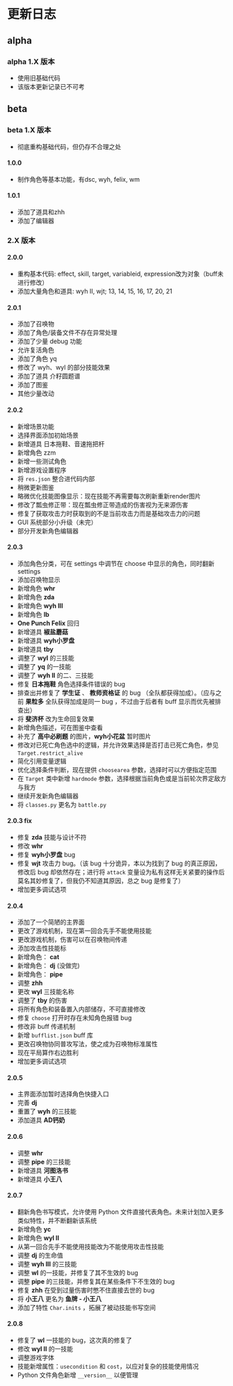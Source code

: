 # 更新日志

## alpha

### alpha 1.X 版本

- 使用旧基础代码
- 该版本更新记录已不可考

## beta

### beta 1.X 版本

- 彻底重构基础代码，但仍存不合理之处

#### 1.0.0

- 制作角色等基本功能，有dsc, wyh, felix, wm

#### 1.0.1

- 添加了道具和zhh
- 添加了编辑器

### 2.X 版本

#### 2.0.0

- 重构基本代码: effect, skill, target, variableid, expression改为对象（buff未进行修改）
- 添加大量角色和道具: wyh II, wjt; 13, 14, 15, 16, 17, 20, 21

#### 2.0.1

- 添加了召唤物
- 添加了角色/装备文件不存在异常处理
- 添加了少量 debug 功能
- 允许复活角色
- 添加了角色 yq
- 修改了 wyh、wyl 的部分技能效果
- 添加了道具 介籽圆题谱
- 添加了图鉴
- 其他少量改动

#### 2.0.2

- 新增场景功能
- 选择界面添加初始场景
- 新增道具 日本拖鞋、音速拖把杆
- 新增角色 zzm
- 新增一些测试角色
- 新增游戏设置程序
- 将 `res.json` 整合进代码内部
- 稍微更新图鉴
- 略微优化技能图像显示：现在技能不再需要每次刷新重新render图片
- 修改了瓢虫修正带：现在瓢虫修正带造成的伤害视为无来源伤害
- 修复了获取攻击力时获取到的不是当前攻击力而是基础攻击力的问题
- GUI 系统部分小升级（未完）
- 部分开发新角色编辑器

#### 2.0.3

- 添加角色分类，可在 settings 中调节在 choose 中显示的角色，同时翻新 settings
- 添加召唤物显示
- 新增角色 **whr**
- 新增角色 **zda**
- 新增角色 **wyh III**
- 新增角色 **lb**
- **One Punch Felix** 回归
- 新增道具 **椒盐蘑菇**
- 新增道具 **wyh小罗盘**
- 新增道具 **tby**
- 调整了 **wyl** 的三技能
- 调整了 **yq** 的一技能
- 调整了 **wyh II** 的二、三技能
- 修复 **日本拖鞋** 角色选择条件错误的 bug
- 排查出并修复了 **学生证** 、 **教师资格证** 的 bug （全队都获得加成）。（应与之前 **果粒多** 全队获得加成是同一 bug ，不过由于后者有 buff 显示而优先被排查出）
- 将 **斐济杯** 改为生命回复效果
- 新增角色描述，可在图鉴中查看
- 补充了 **高中必刷题** 的图片，**wyh小花盆** 暂时图片
- 修改对已死亡角色选中的逻辑，并允许效果选择是否打击已死亡角色，参见 `Target.restrict_alive`
- 简化引用变量逻辑
- 优化选择条件判断，现在提供 `choosearea` 参数，选择时可以方便指定范围
- 在 `Target` 类中新增 `hardmode` 参数，选择根据当前角色或是当前轮次界定敌方与我方
- 继续开发新角色编辑器
- 将 `classes.py` 更名为 `battle.py`

#### 2.0.3 fix

- 修复 **zda** 技能与设计不符
- 修改 **whr**
- 修复 **wyh小罗盘** bug
- 修复 **wjt** 攻击力 bug。（该 bug 十分诡异，本以为找到了 bug 的真正原因，修改后 bug 却依然存在；进行将 `attack` 变量设为私有这样无关紧要的操作后莫名其妙修复了，但我仍不知道其原因，总之 bug 是修复了）
- 增加更多调试选项

#### 2.0.4

- 添加了一个简陋的主界面
- 更改了游戏机制，现在第一回合先手不能使用技能
- 更改游戏机制，伤害可以在召唤物间传递
- 添加攻击性技能标
- 新增角色： **cat**
- 新增角色： **dj** (没做完)
- 新增角色： **pipe**
- 调整 **zhh**
- 更改 **wyl** 三技能名称
- 调整了 **tby** 的伤害
- 将所有角色和装备置入内部储存，不可直接修改
- 修复 `choose` 打开时存在未知角色报错 bug
- 修改非 buff 传递机制
- 新增 `bufflist.json` buff 库
- 更改召唤物协同普攻写法，使之成为召唤物标准属性
- 现在平局算作右边胜利
- 增加更多调试选项

#### 2.0.5

- 主界面添加暂时选择角色快捷入口
- 完善 **dj**
- 重置了 **wyh** 的三技能
- 添加道具 **AD钙奶**

#### 2.0.6

- 调整 **whr**
- 调整 **pipe** 的三技能
- 新增道具 **河图洛书**
- 新增道具 **小王八**

#### 2.0.7

- 翻新角色书写模式，允许使用 Python 文件直接代表角色。未来计划加入更多类似特性，并不断翻新该系统
- 新增角色 **yc**
- 新增角色 **wyl II**
- 从第一回合先手不能使用技能改为不能使用攻击性技能
- 调整 **dj** 的生命值
- 调整 **wyh III** 的三技能
- 调整 **wl** 的一技能，并修复了其不生效的 bug
- 调整 **pipe** 的三技能，并修复其在某些条件下不生效的 bug
- 修复 **zhh** 在受到过量伤害时憋不住直接去世的 bug
- 将 **小王八** 更名为 **鱼牌 - 小王八**
- 添加了特性 `Char.inits` ，拓展了被动技能书写空间

#### 2.0.8

- 修复了 **wl** 一技能的 bug，这次真的修复了
- 修改 **wyl II** 的一技能
- 调整游戏字体
- 技能新增属性：`usecondition` 和 `cost`，以应对复杂的技能使用情况
- Python 文件角色新增 `__version__` 以便管理
